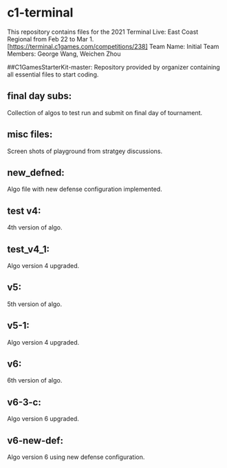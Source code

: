# c1-terminal

This repository contains files for the 2021 Terminal Live: East Coast Regional from Feb 22 to Mar 1. [https://terminal.c1games.com/competitions/238]
Team Name: Initial
Team Members: George Wang, Weichen Zhou

##C1GamesStarterKit-master: 
Repository provided by organizer containing all essential files to start coding.

## final day subs:
Collection of algos to test run and submit on final day of tournament. 

## misc files:
Screen shots of playground from stratgey discussions. 

## new_defned:
Algo file with new defense configuration implemented. 

## test v4:
4th version of algo. 

## test_v4_1:
Algo version 4 upgraded.

## v5: 
5th version of algo.

## v5-1:
Algo version 4 upgraded.

## v6:
6th version of algo.

## v6-3-c:
Algo version 6 upgraded.

## v6-new-def:
Algo version 6 using new defense configuration. 





